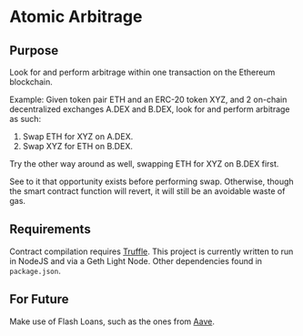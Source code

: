 # Atomic Arbitrage

## Purpose

Look for and perform arbitrage within one transaction on the Ethereum blockchain.

Example:
Given token pair ETH and an ERC-20 token XYZ, and 2 on-chain decentralized exchanges A.DEX and B.DEX, look for and perform arbitrage as such:

1. Swap ETH for XYZ on A.DEX.
2. Swap XYZ for ETH on B.DEX.

Try the other way around as well, swapping ETH for XYZ on B.DEX first.

See to it that opportunity exists before performing swap. Otherwise, though the smart contract function will revert, it will still be an avoidable waste of gas.

## Requirements

Contract compilation requires [Truffle](https://www.trufflesuite.com/docs/truffle/getting-started/installation).
This project is currently written to run in NodeJS and via a Geth Light Node.
Other dependencies found in `package.json`.

## For Future

Make use of Flash Loans, such as the ones from [Aave](https://developers.aave.com).
